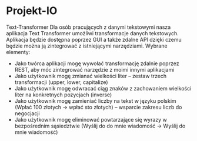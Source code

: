 # Projekt-IO
Text-Transformer
Dla osób pracujących z danymi tekstowymi nasza aplikacja Text Transformer umożliwi transformacje danych tekstowych. 
Aplikacja będzie dostępna poprzez GUI a także zdalne API dzięki czemu będzie można ją zintegrować z istniejącymi narzędziami.
Wybrane elementy:
* Jako twórca aplikacji mogę wywołać transformację zdalnie poprzez REST, aby móc  zintegrować narzędzie z moimi innymi aplikacjami
* Jako użytkownik mogę zmianać wielkości liter – zestaw trzech transformacji (upper, lower, capitalize)
* Jako użytkownik mogę odwracać ciąg znaków z zachowaniem wielkości liter na konkretnych pozycjach (inverse)
* Jako użytkownik mogę zamieniać liczby na tekst w języku polskim (Wpłać 100 złotych -> wpłać sto złotych) – wsparcie zakresu liczb do negocjacji
* Jako użytkownik mogę eliminować powtarzające się wyrazy w bezpośrednim sąsiedztwie (Wyślij do do mnie wiadomość -> Wyślij do mnie wiadomość)
